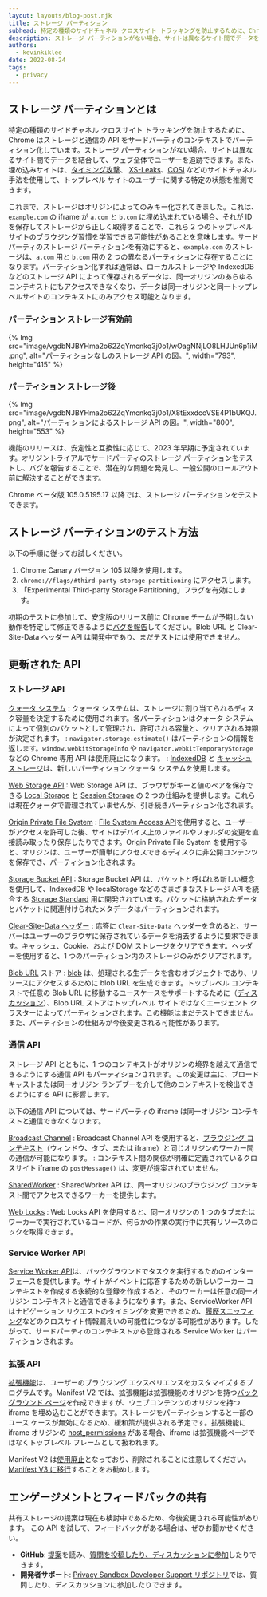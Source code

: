 ```yaml
---
layout: layouts/blog-post.njk
title: ストレージ パーティション
subhead: 特定の種類のサイドチャネル クロスサイト トラッキングを防止するために、Chrome はサードパーティのコンテキストでストレージと通信の API をパーティション化します。
description: ストレージ パーティションがない場合、サイトは異なるサイト間でデータを結合してウェブ全体で追跡できます。特定の種類のサイドチャネル クロスサイト トラッキングを防止するために、Chrome はサードパーティのコンテキストでストレージと通信の API をパーティション化しています。
authors:
  - kevinkiklee
date: 2022-08-24
tags:
  - privacy
---
```


## ストレージ パーティションとは

特定の種類のサイドチャネル クロスサイト トラッキングを防止するために、Chrome はストレージと通信の API をサードパーティのコンテキストでパーティション化しています。ストレージ パーティションがない場合、サイトは異なるサイト間でデータを結合して、ウェブ全体でユーザーを追跡できます。また、埋め込みサイトは、[タイミング攻撃](https://dl.acm.org/doi/10.1145/352600.352606)、 [XS-Leaks](https://github.com/xsleaks/xsleaks)、[COSI](https://arxiv.org/pdf/1908.02204.pdf) などのサイドチャネル手法を使用して、トップレベル サイトのユーザーに関する特定の状態を推測できます。

これまで、ストレージはオリジンによってのみキー化されてきました。これは、`example.com` の iframe が `a.com` と `b.com` に埋め込まれている場合、それが ID を保存してストレージから正しく取得することで、これら 2 つのトップレベル サイトのブラウジング習慣を学習できる可能性があることを意味します。サードパーティのストレージ パーティションを有効にすると、`example.com` のストレージは、`a.com` 用と `b.com` 用の 2 つの異なるパーティションに存在することになります。パーティション化すれば通常は、ローカルストレージや IndexedDB などのストレージ API によって保存されるデータは、同一オリジンのあらゆるコンテキストにもアクセスできなくなり、データは同一オリジンと同一トップレベルサイトのコンテキストにのみアクセス可能となります。

### パーティション ストレージ有効前

{% Img src="image/vgdbNJBYHma2o62ZqYmcnkq3j0o1/wOagNNjLO8LHJUn6p1iM.png", alt="パーティションなしのストレージ API の図。", width="793", height="415" %}

### パーティション ストレージ後

{% Img src="image/vgdbNJBYHma2o62ZqYmcnkq3j0o1/X8tExxdcoVSE4P1bUKQJ.png", alt="パーティションによるストレージ API の図。", width="800", height="553" %}

機能のリリースは、安定性と互換性に応じて、2023 年早期に予定されています。オリジントライアルでサードパーティのストレージ パーティションをテストし、バグを報告することで、潜在的な問題を発見し、一般公開のロールアウト前に解決することができます。

Chrome ベータ版 105.0.5195.17 以降では、ストレージ パーティションをテストできます。

## ストレージ パーティションのテスト方法

以下の手順に従ってお試しください。

1. Chrome Canary バージョン 105 以降を使用します。
2. `chrome://flags/#third-party-storage-partitioning` にアクセスします。
3. 「Experimental Third-party Storage Partitioning」フラグを有効にします。

初期のテストに参加して、安定版のリリース前に Chrome チームが予期しない動作を特定して修正できるように[バグを報告](https://bugs.chromium.org/p/chromium/issues/entry?labels=StoragePartitioning-trial-bugs&components=Blink%3EStorage)してください。Blob URL と Clear-Site-Data ヘッダー API は開発中であり、まだテストには使用できません。

## 更新された API

### ストレージ API

[クォータ システム](https://web.dev/storage-for-the-web/#how-much)
:   クォータ システムは、ストレージに割り当てられるディスク容量を決定するために使用されます。各パーティションはクォータ システムによって個別のバケットとして管理され、許可される容量と、クリアされる時期が決定されます。
:   `navigator.storage.estimate()` はパーティションの情報を返します。`window.webkitStorageInfo` や `navigator.webkitTemporaryStorage` などの Chrome 専用 API は使用廃止になります。
:   [IndexedDB](https://developer.mozilla.org/docs/Web/API/IndexedDB_API) と [キャッシュ ストレージ](https://web.dev/cache-api-quick-guide)は、新しいパーティション クォータ システムを使用します。

[Web Storage API](https://developer.mozilla.org/docs/Web/API/Web_Storage_API)
:   Web Storage API は、ブラウザがキーと値のペアを保存できる [Local Storage](https://developer.mozilla.org/docs/Web/API/Window/localStorage) と [Session Storage](https://developer.mozilla.org/docs/Web/API/Window/sessionStorage) の 2 つの仕組みを提供します。これらは現在クォータで管理されていませんが、引き続きパーティション化されます。

[Origin Private File System](https://web.dev/file-system-access/#accessing-the-origin-private-file-system)
:   [File System Access API](https://web.dev/file-system-access)を使用すると、ユーザーがアクセスを許可した後、サイトはデバイス上のファイルやフォルダの変更を直接読み取ったり保存したりできます。Origin Private File System を使用すると、オリジンは、ユーザーが簡単にアクセスできるディスクに非公開コンテンツを保存でき、パーティション化されます。

[Storage Bucket API](https://wicg.github.io/storage-buckets/explainer.html)
:   Storage Bucket API は、バケットと呼ばれる新しい概念を使用して、IndexedDB や localStorage などのさまざまなストレージ API を統合する [Storage Standard](https://storage.spec.whatwg.org/) 用に開発されています。バケットに格納されたデータとバケットに関連付けられたメタデータはパーティションされます。

[Clear-Site-Data ヘッダー](https://developer.mozilla.org/docs/Web/HTTP/Headers/Clear-Site-Data)
:   応答に `Clear-Site-Data` ヘッダーを含めると、サーバーはユーザーのブラウザに保存されているデータを消去するように要求できます。キャッシュ、Cookie、および DOM ストレージをクリアできます。ヘッダーを使用すると、1 つのパーティション内のストレージのみがクリアされます。

[Blob URL](https://developer.mozilla.org/docs/Web/API/URL/createObjectURL) ストア
:   [blob](https://developer.mozilla.org/docs/Web/API/Blob) は、処理される生データを含むオブジェクトであり、リソースにアクセスするために blob URL を生成できます。トップレベル コンテキストで任意の Blob URL に移動するユースケースをサポートするために（[ディスカッション](https://github.com/w3c/FileAPI/issues/153)）、Blob URL ストアはトップレベル サイトではなくエージェント クラスターによってパーティションされます。この機能はまだテストできません。また、パーティションの仕組みが今後変更される可能性があります。

### 通信 API

ストレージ API とともに、1 つのコンテキストがオリジンの境界を越えて通信できるようにする通信 API もパーティションされます。この変更は主に、ブロードキャストまたは同一オリジン ランデブーを介して他のコンテキストを検出できるようにする API に影響します。

以下の通信 API については、サードパーティの iframe は同一オリジン コンテキストと通信できなくなります。

[Broadcast Channel](/blog/broadcastchannel/)
:   Broadcast Channel API を使用すると、[ブラウジング コンテキスト](https://developer.mozilla.org/docs/Glossary/Browsing_context)（ウィンドウ、タブ、または iframe）と同じオリジンのワーカー間の通信が可能になります。
:   コンテキスト間の関係が明確に定義されているクロスサイト iframe の `postMessage()` は、変更が提案されていません。

[SharedWorker](https://developer.mozilla.org/docs/Web/API/SharedWorker)
:   SharedWorker API は、同一オリジンのブラウジング コンテキスト間でアクセスできるワーカーを提供します。

[Web Locks](https://developer.mozilla.org/docs/Web/API/Web_Locks_API) : Web Locks API を使用すると、同一オリジンの 1 つのタブまたはワーカーで実行されているコードが、何らかの作業の実行中に共有リソースのロックを取得できます。

### Service Worker API

[Service Worker API](https://developer.mozilla.org/docs/Web/API/Service_Worker_API)は、バックグラウンドでタスクを実行するためのインターフェースを提供します。サイトがイベントに応答するための新しいワーカー コンテキストを作成する永続的な登録を作成すると、そのワーカーは任意の同一オリジン コンテキストと通信できるようになります。また、ServiceWorker API はナビゲーション リクエストのタイミングを変更できるため、[履歴スニッフィング](https://www.ndss-symposium.org/wp-content/uploads/ndss2021_1C-2_23104_paper.pdf)などのクロスサイト情報漏えいの可能性につながる可能性があります。したがって、サードパーティのコンテキストから登録される Service Worker はパーティションされます。

### 拡張 API

[拡張機能](/docs/extensions/mv3/)は、ユーザーのブラウジング エクスペリエンスをカスタマイズするプログラムです。Manifest V2 では、拡張機能は拡張機能のオリジンを持つ[バックグラウンド ページ](/docs/extensions/mv2/background_pages/)を作成できますが、ウェブコンテンツのオリジンを持つ iframe を埋め込むことができます。ストレージをパーティションすると一部のユース ケースが無効になるため、緩和策が提供される予定です。拡張機能に iframe オリジンの [host_permissions](/docs/extensions/mv2/runtime_host_permissions/) がある場合、iframe は拡張機能ページではなくトップレベル フレームとして扱われます。

Manifest V2 は[使用廃止](/docs/extensions/mv3/mv2-sunset/)となっており、削除されることに注意してください。[Manifest V3 に移行](/docs/extensions/mv3/intro/mv3-migration/)することをお勧めします。

## エンゲージメントとフィードバックの共有

共有ストレージの提案は現在も検討中であるため、今後変更される可能性があります。 この API を試して、フィードバックがある場合は、ぜひお聞かせください。

- **GitHub**: [提案](https://github.com/wanderview/quota-storage-partitioning/blob/main/explainer.md)を読み、[質問を投稿したり、ディスカッションに参加](https://github.com/wanderview/quota-storage-partitioning/issues)したりできます。
- **開発者サポート**: [Privacy Sandbox Developer Support リポジトリ](https://github.com/GoogleChromeLabs/privacy-sandbox-dev-support)では、質問したり、ディスカッションに参加したりできます。
